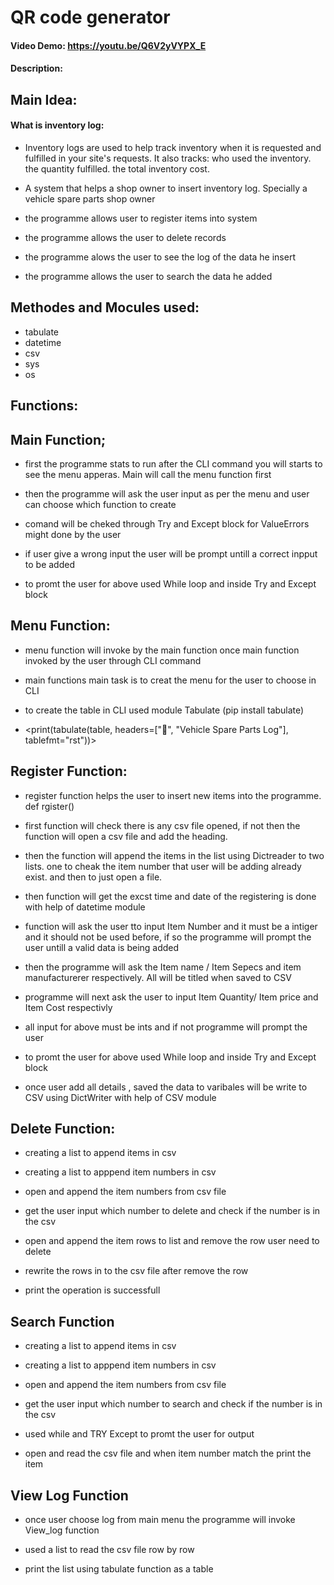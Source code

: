 # QR code generator
#### Video Demo:  <https://youtu.be/Q6V2yVYPX_E>
#### Description:

## Main Idea:

#### What is inventory log:
- Inventory logs are used to help track inventory when it is requested and fulfilled in your site's requests. It also tracks: who used the inventory. the         quantity fulfilled. the total inventory cost.

- A system that helps a shop owner to insert inventory log. Specially a vehicle spare parts shop owner

- the programme allows user to register items into system

- the programme allows the user to delete records

- the programme alows the user to see the log of the data he insert

- the programme allows the user to search the data he added

## Methodes and Mocules used:

- tabulate
- datetime
- csv
- sys
- os

## Functions:

## Main Function;

- first the programme stats to run after the CLI command you will starts to see the menu apperas. Main will call the menu function first

- then the programme will ask the user input as per the menu and user can choose which function to create

- comand will be cheked through Try and Except block for ValueErrors might done by the user

- if user give a wrong input the user will be prompt untill a correct inpput to be added

- to promt the user for above used While loop and inside Try and Except block


## Menu Function:

- menu function will invoke by the main function once main function invoked by the user through CLI command

- main functions main task is to creat the menu for the user to choose in CLI

- to create the table in CLI used module Tabulate (pip install tabulate)

- <print(tabulate(table, headers=["🚗", "Vehicle Spare Parts Log"], tablefmt="rst"))>

## Register Function:
- register function helps the user to insert new items into the programme. def rgister()

- first function will check there is any csv file opened, if not then the function will open a csv file and add the heading.

- then the function will append the items in the list using Dictreader to two lists. one to cheak the item number that user will be adding already exist. and then to just open a file.
- then function will get the excst time and date of the registering is done with help of datetime module
- function will ask the user tto input Item Number and it must be a intiger and it should not be used before, if so the programme will prompt the user untill a valid data is being added

- then the programme will ask the Item name / Item Sepecs and item manufacturerer respectively. All will be titled when saved to CSV

- programme will next ask the user to input Item Quantity/ Item price and Item Cost respectivly

- all input for above must be ints and if not programme will prompt the user

- to promt the user for above used While loop and inside Try and Except block

- once user add all details , saved the data to varibales will be write to CSV using DictWriter with help of CSV module

## Delete Function:

- creating a list to append items in csv

- creating a list to apppend item numbers in csv

- open and append the item numbers from csv file

- get the user input which number to delete and check if the number is in the csv

- open and append the item rows to list and remove the row user need to delete

- rewrite the rows in to the csv file after remove the row

- print the operation is successfull

## Search Function
- creating a list to append items in csv

- creating a list to apppend item numbers in csv

- open and append the item numbers from csv file

- get the user input which number to search and check if the number is in the csv

- used while and TRY Except to promt the user for output

- open and read the csv file and when item number match the print the item


## View Log Function
- once user choose log from main menu the programme will invoke View_log function

- used a list to read the csv file row by row

- print the list using tabulate function as a table